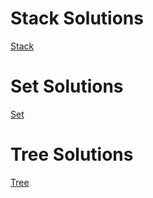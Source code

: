 # Stack Solutions

[Stack](https://github.com/Morthais/data_structure_final/blob/main/1-stack_solution.md)

# Set Solutions

[Set](https://github.com/Morthais/data_structure_final/blob/main/2-set_solution.md)

# Tree Solutions

[Tree](https://github.com/Morthais/data_structure_final/blob/main/3-tree_solution.md)
